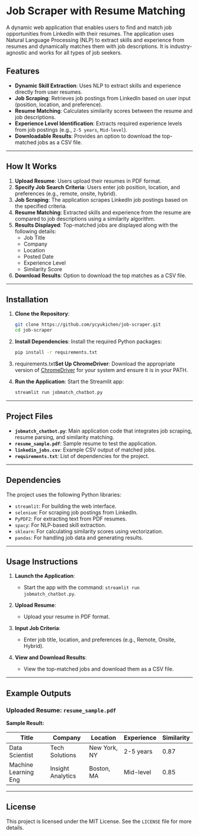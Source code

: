 # Job Scraper with Resume Matching

A dynamic web application that enables users to find and match job opportunities from LinkedIn with their resumes. The application uses Natural Language Processing (NLP) to extract skills and experience from resumes and dynamically matches them with job descriptions. It is industry-agnostic and works for all types of job seekers.

## Features

- **Dynamic Skill Extraction**: Uses NLP to extract skills and experience directly from user resumes.
- **Job Scraping**: Retrieves job postings from LinkedIn based on user input (position, location, and preference).
- **Resume Matching**: Calculates similarity scores between the resume and job descriptions.
- **Experience Level Identification**: Extracts required experience levels from job postings (e.g., `2-5 years`, `Mid-level`).
- **Downloadable Results**: Provides an option to download the top-matched jobs as a CSV file.

---

## How It Works

1. **Upload Resume**: Users upload their resumes in PDF format.
2. **Specify Job Search Criteria**: Users enter job position, location, and preferences (e.g., remote, onsite, hybrid).
3. **Job Scraping**: The application scrapes LinkedIn job postings based on the specified criteria.
4. **Resume Matching**: Extracted skills and experience from the resume are compared to job descriptions using a similarity algorithm.
5. **Results Displayed**: Top-matched jobs are displayed along with the following details:
   - Job Title
   - Company
   - Location
   - Posted Date
   - Experience Level
   - Similarity Score
6. **Download Results**: Option to download the top matches as a CSV file.

---

## Installation

1. **Clone the Repository**:

   ```bash
   git clone https://github.com/ycyukichen/job-scraper.git
   cd job-scraper
   ```

2. **Install Dependencies**:
   Install the required Python packages:

   ```bash
   pip install -r requirements.txt
   ```

3. requirements.txt**Set Up ChromeDriver**:
   Download the appropriate version of [ChromeDriver](https://chromedriver.chromium.org/downloads) for your system and ensure it is in your PATH.

4. **Run the Application**:
   Start the Streamlit app:

   ```bash
   streamlit run jobmatch_chatbot.py
   ```

---

## Project Files

- **`jobmatch_chatbot.py`**: Main application code that integrates job scraping, resume parsing, and similarity matching.
- **`resume_sample.pdf`**: Sample resume to test the application.
- **`linkedin_jobs.csv`**: Example CSV output of matched jobs.
- **`requirements.txt`**: List of dependencies for the project.

---

## Dependencies

The project uses the following Python libraries:

- `streamlit`: For building the web interface.
- `selenium`: For scraping job postings from LinkedIn.
- `PyPDF2`: For extracting text from PDF resumes.
- `spacy`: For NLP-based skill extraction.
- `sklearn`: For calculating similarity scores using vectorization.
- `pandas`: For handling job data and generating results.

---

## Usage Instructions

1. **Launch the Application**:

   - Start the app with the command: `streamlit run jobmatch_chatbot.py`.

2. **Upload Resume**:

   - Upload your resume in PDF format.

3. **Input Job Criteria**:

   - Enter job title, location, and preferences (e.g., Remote, Onsite, Hybrid).

4. **View and Download Results**:

   - View the top-matched jobs and download them as a CSV file.

---

## Example Outputs

### Uploaded Resume: `resume_sample.pdf`

**Sample Result:**

| Title                | Company           | Location     | Experience | Similarity |
| -------------------- | ----------------- | ------------ | ---------- | ---------- |
| Data Scientist       | Tech Solutions    | New York, NY | 2-5 years  | 0.87       |
| Machine Learning Eng | Insight Analytics | Boston, MA   | Mid-level  | 0.85       |

---

## License

This project is licensed under the MIT License. See the `LICENSE` file for more details.

